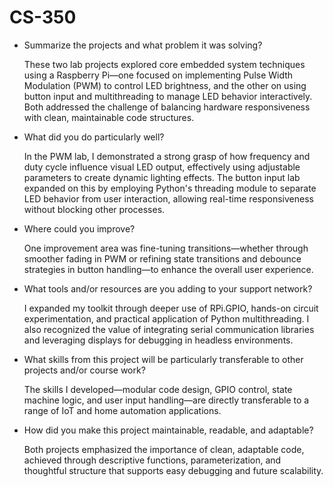# CS-350

- Summarize the projects and what problem it was solving?
  
  These two lab projects explored core embedded system techniques using a Raspberry Pi—one focused on implementing Pulse  Width Modulation (PWM) to control LED brightness, and the other on using button input and multithreading to manage LED behavior interactively. Both addressed the challenge of balancing hardware responsiveness with clean, maintainable code structures.
- What did you do particularly well?
  
  In the PWM lab, I demonstrated a strong grasp of how frequency and duty cycle influence visual LED output, effectively using adjustable parameters to create dynamic lighting effects. The button input lab expanded on this by employing Python's threading module to separate LED behavior from user interaction, allowing real-time responsiveness without blocking other processes.
- Where could you improve?
  
  One improvement area was fine-tuning transitions—whether through smoother fading in PWM or refining state transitions and debounce strategies in button handling—to enhance the overall user experience.
- What tools and/or resources are you adding to your support network?
  
  I expanded my toolkit through deeper use of RPi.GPIO, hands-on circuit experimentation, and practical application of Python multithreading. I also recognized the value of integrating serial communication libraries and leveraging displays for debugging in headless environments.
- What skills from this project will be particularly transferable to other projects and/or course work?
  
  The skills I developed—modular code design, GPIO control, state machine logic, and user input handling—are directly transferable to a range of IoT and home automation applications.
- How did you make this project maintainable, readable, and adaptable?
  
  Both projects emphasized the importance of clean, adaptable code, achieved through descriptive functions, parameterization, and thoughtful structure that supports easy debugging and future scalability.
